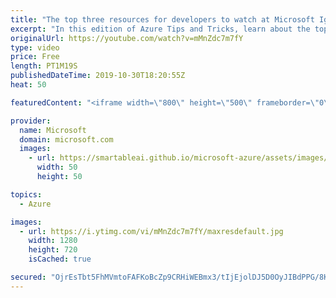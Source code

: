```yaml
---
title: "The top three resources for developers to watch at Microsoft Ignite 2019​ | Azure Tips and Tricks"
excerpt: "In this edition of Azure Tips and Tricks, learn about the top three resources every Azure developer should explore while watching Microsoft Ignite 2019 online​.    To watch application development sessions including the keynote session and behind the scenes interviews on Tuesday, Nov 5th 2019 visit:"
originalUrl: https://youtube.com/watch?v=mMnZdc7m7fY
type: video
price: Free
length: PT1M19S
publishedDateTime: 2019-10-30T18:20:55Z
heat: 50

featuredContent: "<iframe width=\"800\" height=\"500\" frameborder=\"0\" src=\"https://www.youtube.com/embed/mMnZdc7m7fY\" allow=\"accelerometer; autoplay; encrypted-media; gyroscope; picture-in-picture\" allowfullscreen></iframe>"

provider:
  name: Microsoft
  domain: microsoft.com
  images:
    - url: https://smartableai.github.io/microsoft-azure/assets/images/organizations/microsoft.com-50x50.jpg
      width: 50
      height: 50

topics:
  - Azure

images:
  - url: https://i.ytimg.com/vi/mMnZdc7m7fY/maxresdefault.jpg
    width: 1280
    height: 720
    isCached: true

secured: "OjrEsTbt5FhMVmtoFAFKoBcZp9CRHiWEBmx3/tIjEjolDJ5D0OyJIBdPPG/8KN5Cl4E2PNKN0sEHQcoVohbgGAC6hMzhaB08Ei34MdIJQ0Aeb1mJO4lIVKlsI8mbArJ5t8HZY8UlJgwFJ7LXqgwPY2srwJKnHSd66PAOBmJqLsqphu2ysAYU2Wp5cQ9cQGLPs+hYMNB79Yv+3v/Ck88sDAPpoLWlvypV4rCXQuzYuEY57YLrlOCv2t1VGRWBv4T01FAuToN/salA5VzPi+1wy2UqC1CYYGT7gyOgH4AEGEL322P+fhhmC2/L4u+uMVF2mO+K4MqmkD/UKeljAMVsPdqlNzAln6abxHactsDjQop6lFrw1crf8+rUL/ODYE1Fl+9xxzoZYMWk7dod4rlnfqoyePG6RBuZGoiMVGrT3VQ=;3+QbO8mLVBCxfWf/6U5fHw=="
---
```



